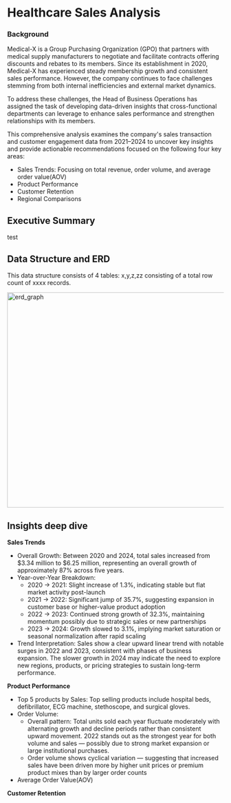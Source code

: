 # **Healthcare Sales Analysis**

### Background
Medical-X is a Group Purchasing Organization (GPO) that partners with medical supply manufacturers to negotiate and facilitate contracts offering discounts and rebates to its members. Since its establishment in 2020, Medical-X has experienced steady membership growth and consistent sales performance. However, the company continues to face challenges stemming from both internal inefficiencies and external market dynamics.

To address these challenges, the Head of Business Operations has assigned the task of developing data-driven insights that cross-functional departments can leverage to enhance sales performance and strengthen relationships with its members.

This comprehensive analysis examines the company's sales transaction and customer engagement data from 2021–2024 to uncover key insights and provide actionable recommendations focused on the following four key areas:

* Sales Trends: Focusing on total revenue, order volume, and average order value(AOV)
* Product Performance
* Customer Retention
* Regional Comparisons

## Executive Summary
test

## Data Structure and ERD
This data structure consists of 4 tables: x,y,z,zz consisting of a total row count of xxxx records.

<img width="700" height="500" alt="erd_graph" src="https://github.com/user-attachments/assets/6710d95f-8f87-47d6-9db7-a95753366168" />

## Insights deep dive

**Sales Trends**

- Overall Growth: Between 2020 and 2024, total sales increased from $3.34 million to $6.25 million, representing an overall growth of approximately 87% across five years.
- Year-over-Year Breakdown:
    * 2020 → 2021: Slight increase of 1.3%, indicating stable but flat market activity post-launch
    * 2021 → 2022: Significant jump of 35.7%, suggesting expansion in customer base or higher-value product adoption
    * 2022 → 2023: Continued strong growth of 32.3%, maintaining momentum possibly due to strategic sales or new partnerships
    * 2023 → 2024: Growth slowed to 3.1%, implying market saturation or seasonal normalization after rapid scaling
- Trend Interpretation: Sales show a clear upward linear trend with notable surges in 2022 and 2023, consistent with phases of business expansion. The slower growth in 2024 may indicate the need to explore new regions, products, or pricing strategies to sustain long-term performance.

**Product Performance**

- Top 5 products by Sales: Top selling products include hospital beds, defibrillator, ECG machine, stethoscope, and surgical gloves.
- Order Volume:
     * Overall pattern: Total units sold each year fluctuate moderately with alternating growth and decline periods rather than consistent upward movement. 2022 stands out as the strongest year for both volume and sales — possibly due to strong market expansion or large institutional purchases.
     * Order volume shows cyclical variation — suggesting that increased sales have been driven more by higher unit prices or premium product mixes than by larger order counts
- Average Order Value(AOV)

**Customer Retention**



